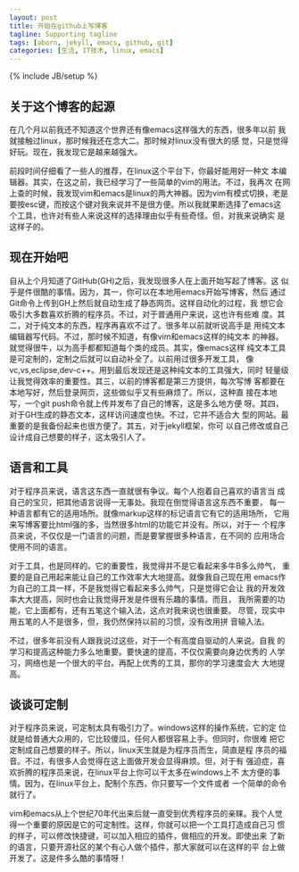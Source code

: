 ```yaml
---
layout: post
title: 开始在github上写博客
tagline: Supporting tagline
tags: [aborn, jekyll, emacs, github, git]
categories: [生活, IT技术, linux, emacs]
---
```

{% include JB/setup %}

## 关于这个博客的起源
  在几个月以前我还不知道这个世界还有像emacs这样强大的东西，很多年以前
  我就接触过linux，那时候我还在念大二。那时候对linux没有很大的感
  觉，只是觉得好玩。现在，我发现它是越来越强大。
  
  前段时间仔细看了一些人的推荐，在linux这个平台下，你最好能用好一种文
  本编辑器。其实，在这之前，我已经学习了一些简单的vim的用法。不过，我再次
  在网上查的时候，我发现vim和emacs是linux的两大神器。因为vim有模式切换，老是
  要按esc键，而按这个键对我来说并不是很方便。所以我就果断选择了emacs这
  个工具，也许对有些人来说这样的选择理由似乎有些奇怪。但，对我来说确实
  是这样子的。

## 现在开始吧
  自从上个月知道了GitHub(GH)之后，我发现很多人在上面开始写起了博客。这
  似乎是件很酷的事情。因为，其一，你可以在本地用emacs开始写博客，然后
  通过Git命令上传到GH上然后就自动生成了静态网页。这样自动化的过程，我
  想它会吸引大多数喜欢折腾的程序员。不过，对于普通用户来说，这也许有些难
  度。其二，对于纯文本的东西，程序再喜欢不过了。很多年以前就听说高手是
  用纯文本编辑器写代码。不过，那时候不知道，有像vim和emacs这样的纯文本
  的神器。就觉得很牛，以为高手都都知道每个类的成员。其实，像emacs这样
  纯文本工具是可定制的，定制之后就可以自动补全了。以前用过很多开发工具，
  像vc,vs,eclipse,dev-c++。用到最后发现还是这种纯文本的工具强大，同时
  轻量级让我觉得效率的重要性。其三，以前的博客都是第三方提供，每次写博
  客都要在本地写好，然后登录网页，这些做似乎又有些麻烦了。所以，这种直
  接在本地写，一个git push命令就上传并发布了自己的博客，这是多么地方便
  呀。其四，对于GH生成的静态文本，这样访问速度也快。不过，它并不适合大
  型的网站。最重要的是我备份起来也很方便了。其五，对于jekyll框架，你可
  以自己修改或自己设计成自己想要的样子，这太吸引人了。
  
## 语言和工具
  对于程序员来说，语言这东西一直就很有争议。每个人抱着自己喜欢的语言当
  成自己的宝贝，把其他语言说得一无事处。我现在倒觉得语言这东西不重要，
  每一种语言都有它的适用场所。就像markup这样的标记语言它有它的适用场所，
  它用来写博客要比html强的多，当然很多html的功能它并没有。所以，对于一
  个程序员来说，不仅仅是一门语言的问题，而是要掌握很多种语言，在不同的
  应用场合使用不同的语言。
  
  对于工具，也是同样的。它的重要性，我觉得并不是它看起来多牛B多么帅气，
  重要的是自己用起来能让自己的工作效率大大地提高。就像我自己现在用
  emacs作为自己的工具一样，不是我觉得它看起来多么帅气，只是觉得它会让
  我的开发效率大大提高，同时也会让我觉得开发是件很有乐趣的事情。而且，
  我所需要的功能，它上面都有，还有五笔这个输入法，这点对我来说也很重要。
  尽管，现实中用五笔的人不是很多，但，我仍然保持以前的习惯，没有改用拼
  音输入法。
  
  不过，很多年前没有人跟我说过这些，对于一个有高度自驱动的人来说。自我
  的学习和提高这种能力多么地重要。要快速的提高，不仅仅需要向身边优秀的
  人学习，网络也是一个很大的平台。再配上优秀的工具，那你的学习速度会大
  大地提高。

## 谈谈可定制
  对于程序员来说，可定制太具有吸引力了。windows这样的操作系统，它的定
  位就是给普通大众用的，它比较傻瓜，任何人都很容易上手。但同时，你很难
  把它定制成自己想要的样子。所以，linux天生就是为程序员而生，简直是程
  序员的福音。不过，有很多人会觉得在这上面做开发会显得麻烦。但，对于有
  强迫症，喜欢折腾的程序员来说，在linux平台上你可以干太多在windows上不
  太方便的事情。因为，在linux平台上，配制个东西，你只要写一个文件或者
  一个简单的命令就行了。
  
  vim和emacs从上个世纪70年代出来后就一直受到优秀程序员的亲睐。我个人觉
  得一个重要的原因是它的可定制性。这样，你就可以把一个工具打造成自己习
  惯的样子，可以修改快捷键，可以加入相应的插件，做相应的开发。即使出来
  了新的语言，只要开源社区的某个有心人做个插件，那大家就可以在这样的平
  台上做开发了。这是件多么酷的事情呀！

